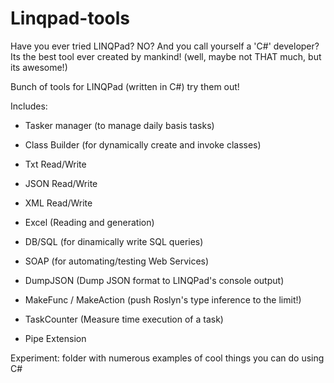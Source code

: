 # Linqpad-tools

Have you ever tried LINQPad? NO? And you call yourself a 'C#' developer? 
Its the best tool ever created by mankind! (well, maybe not THAT much, but its awesome!)

Bunch of tools for LINQPad (written in C#) try them out! 

Includes:


- Tasker manager (to manage daily basis tasks)

- Class Builder (for dynamically create and invoke classes)

- Txt Read/Write 

- JSON Read/Write

- XML Read/Write

- Excel (Reading and generation)

- DB/SQL (for dinamically write SQL queries)

- SOAP (for automating/testing Web Services)

- DumpJSON (Dump JSON format to LINQPad's console output)

- MakeFunc / MakeAction (push Roslyn's type inference to the limit!)

- TaskCounter (Measure time execution of a task)

- Pipe Extension

Experiment: folder with numerous examples of cool things you can do using C#
